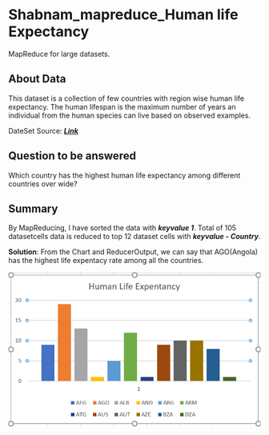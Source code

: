 # Shabnam_mapreduce_Human life Expectancy
MapReduce for large datasets.
## About Data
This dataset is a collection of few countries with region wise human life expectancy. The human lifespan is the maximum number of years an individual from the human species can live based on observed examples.

DateSet Source: ***[Link](https://www.kaggle.com/deepcontractor/human-life-expectancy-around-the-world)*** 
## Question to be answered
Which country has the highest human life expectancy among different countries over wide?
## Summary
By MapReducing, I have sorted the data with ***keyvalue 1***. Total of 105 datasetcells data is reduced to top 12 dataset cells with ***keyvalue - Country***. 

**Solution**: From the Chart and ReducerOutput, we can say that AGO(Angola) has the highest life expentacy rate among all the countries.

 ![Chart](image/Capture.PNG)

